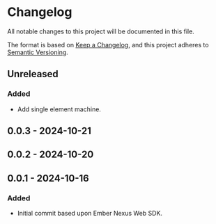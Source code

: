 # Changelog
All notable changes to this project will be documented in this file.

The format is based on [Keep a Changelog](https://keepachangelog.com/en/1.0.0/),
and this project adheres to [Semantic Versioning](https://semver.org/spec/v2.0.0.html).

## Unreleased
### Added
- Add single element machine.

## 0.0.3 - 2024-10-21

## 0.0.2 - 2024-10-20

## 0.0.1 - 2024-10-16
### Added
- Initial commit based upon Ember Nexus Web SDK.
